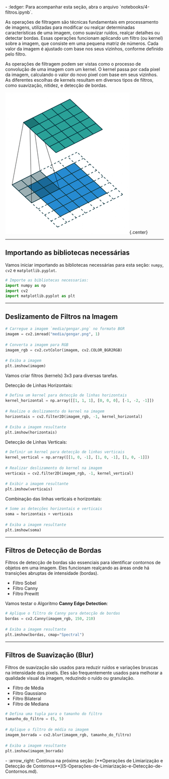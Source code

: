 <div class="grid cards" markdown>
- :ledger: Para acompanhar esta seção, abra o arquivo `notebooks/4-filtros.ipynb`.
</div>

As operações de filtragem são técnicas fundamentais em processamento de imagens, utilizadas para modificar ou realçar determinadas características de uma imagem, como suavizar ruídos, realçar detalhes ou detectar bordas. Essas operações funcionam aplicando um filtro (ou kernel) sobre a imagem, que consiste em uma pequena matriz de números. Cada valor da imagem é ajustado com base nos seus vizinhos, conforme definido pelo filtro.

As operações de filtragem podem ser vistas como o processo de convolução de uma imagem com um kernel. O kernel passa por cada pixel da imagem, calculando o valor do novo pixel com base em seus vizinhos. As diferentes escolhas de kernels resultam em diversos tipos de filtros, como suavização, nitidez, e detecção de bordas.

![filtro](../assets/stride.gif){.center}

---
## Importando as bibliotecas necessárias

Vamos iniciar importando as bibliotecas necessárias para esta seção: `numpy`, `cv2` e `matplotlib.pyplot`.

```python
# Importe as bibliotecas necessarias:
import numpy as np
import cv2
import matplotlib.pyplot as plt
```

---
## Deslizamento de Filtros na Imagem

```python
# Carregue a imagem `media/gengar.png` no formato BGR
imagem = cv2.imread("media/gengar.png", 1)

# Converta a imagem para RGB
imagem_rgb = cv2.cvtColor(imagem, cv2.COLOR_BGR2RGB)

# Exiba a imagem
plt.imshow(imagem)
```

Vamos criar filtros (kernels) 3x3 para diversas tarefas.

Detecção de Linhas Horizontais:

```python 
# Defina um kernel para detecção de linhas horizontais
kernel_horizontal = np.array([[1, 1, 1], [0, 0, 0], [-1, -2, -1]])

# Realize o deslizamento do kernel na imagem
horizontais = cv2.filter2D(imagem_rgb, -1, kernel_horizontal)

# Exiba a imagem resultante
plt.imshow(horizontais)
```

Detecção de Linhas Verticais:

```python
# Definir um kernel para detecção de linhas verticais
kernel_vertical = np.array([[1, 0, -1], [1, 0, -1], [1, 0, -1]])

# Realizar deslizamento do kernel na imagem
verticais = cv2.filter2D(imagem_rgb, -1, kernel_vertical)

# Exibir a imagem resultante
plt.imshow(verticais)
```

Combinação das linhas verticais e horizontais:

```python
# Some as detecções horizontais e verticais
soma = horizontais + verticais

# Exiba a imagem resultante
plt.imshow(soma)
```

---
## Filtros de Detecção de Bordas

Filtros de detecção de bordas são essenciais para identificar contornos de objetos em uma imagem. Eles funcionam realçando as áreas onde há transições abruptas de intensidade (bordas).

- Filtro Sobel
- Filtro Canny
- Filtro Prewitt

Vamos testar o Algoritmo **Canny Edge Detection**:

```python
# Aplique o filtro de Canny para detecção de bordas
bordas = cv2.Canny(imagem_rgb, 150, 210)

# Exiba a imagem resultante
plt.imshow(bordas, cmap="Spectral")
```

---
## Filtros de Suavização (Blur)

Filtros de suavização são usados para reduzir ruídos e variações bruscas na intensidade dos pixels. Eles são frequentemente usados para melhorar a qualidade visual da imagem, reduzindo o ruído ou granulação.

- Filtro de Média
- Filtro Gaussiano
- Filtro Bilateral
- Filtro de Mediana

```python
# Defina uma tupla para o tamanho do filtro
tamanho_do_filtro = (5, 5)

# Aplique o filtro de média na imagem
imagem_borrada = cv2.blur(imagem_rgb, tamanho_do_filtro)

# Exiba a imagem resultante
plt.imshow(imagem_borrada)
```

<div class="grid cards" markdown>
- :arrow_right:  Continua na próxima seção: [**Operações de Limiarização e Detecção de Contornos**](5-Operações-de-Limiarização-e-Detecção-de-Contornos.md).
</div>